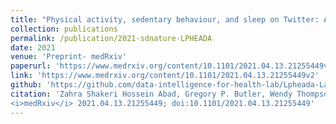 ```yaml
---
title: "Physical activity, sedentary behaviour, and sleep on Twitter: A labelled dataset for public health research"
collection: publications
permalink: /publication/2021-sdnature-LPHEADA
date: 2021
venue: 'Preprint- medRxiv'
paperurl: 'https://www.medrxiv.org/content/10.1101/2021.04.13.21255449v2.full.pdf+html'
link: 'https://www.medrxiv.org/content/10.1101/2021.04.13.21255449v2'
github: 'https://github.com/data-intelligence-for-health-lab/Lpheada-Labelled-Public-HEAlth-DAtaset'
citation: 'Zahra Shakeri Hossein Abad, Gregory P. Butler, Wendy Thompson, Joon Lee.
<i>medRxiv</i> 2021.04.13.21255449; doi:10.1101/2021.04.13.21255449'
---
```

